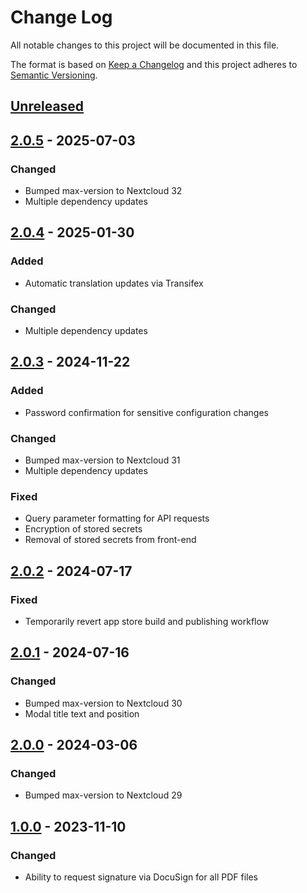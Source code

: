# Change Log

All notable changes to this project will be documented in this file.

The format is based on [Keep a Changelog](http://keepachangelog.com/)
and this project adheres to [Semantic Versioning](http://semver.org/).

## [Unreleased]

## [2.0.5] - 2025-07-03

### Changed

* Bumped max-version to Nextcloud 32
* Multiple dependency updates

## [2.0.4] - 2025-01-30

### Added

* Automatic translation updates via Transifex

### Changed

* Multiple dependency updates

## [2.0.3] - 2024-11-22

### Added

* Password confirmation for sensitive configuration changes

### Changed

* Bumped max-version to Nextcloud 31
* Multiple dependency updates

### Fixed

* Query parameter formatting for API requests
* Encryption of stored secrets
* Removal of stored secrets from front-end

## [2.0.2] - 2024-07-17

### Fixed

* Temporarily revert app store build and publishing workflow

## [2.0.1] - 2024-07-16

### Changed

* Bumped max-version to Nextcloud 30
* Modal title text and position

## [2.0.0] - 2024-03-06

### Changed

* Bumped max-version to Nextcloud 29

## [1.0.0] - 2023-11-10

### Changed

* Ability to request signature via DocuSign for all PDF files

[Unreleased]: https://github.com/nextcloud/integration_docusign/compare/v2.0.5...HEAD
[2.0.5]: https://github.com/nextcloud/integration_docusign/compare/v2.0.4...v2.0.5
[2.0.4]: https://github.com/nextcloud/integration_docusign/compare/v2.0.3...v2.0.4
[2.0.3]: https://github.com/nextcloud/integration_docusign/compare/v2.0.2...v2.0.3
[2.0.2]: https://github.com/nextcloud/integration_docusign/compare/v2.0.1...v2.0.2
[2.0.1]: https://github.com/nextcloud/integration_docusign/compare/v2.0.0...v2.0.1
[2.0.0]: https://github.com/nextcloud/integration_docusign/compare/v1.0.0...v2.0.0
[1.0.0]: https://github.com/nextcloud/integration_docusign/releases/tag/v1.0.0
